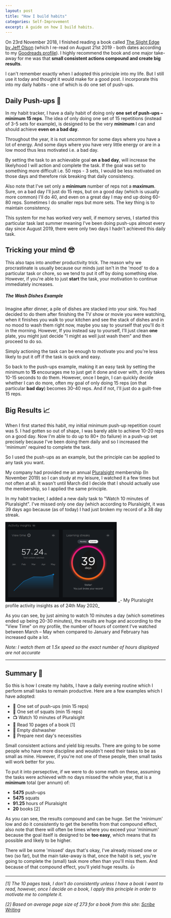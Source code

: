 ```yaml
---
layout: post
title: "How I build habits"
categories: Self-Improvement
excerpt: A guide on how I build habits.
---
```


On 23rd November 2018, I finished reading a book called [The Slight Edge by Jeff Olson](https://www.goodreads.com/book/show/23130805-the-slight-edge) (which I re-read on August 21st 2019 - both dates according to my [Goodreads profile](https://www.goodreads.com/jameslieu)). I highly recommend the book and one major take-away for me was that **small consistent actions compound and create big results**.

I can't remember exactly when I adopted this principle into my life. But I still use it today and thought it would make for a good post. I incorporate this into my daily habits - one of which is do one set of push-ups.

## Daily Push-ups &#x1F4C5;

In my habit tracker, I have a daily habit of doing only **one set of push-ups – minimum 15 reps**. The idea of only doing one set of 15 repetitions (instead of 3-5 sets for example), is designed to be the very **minimum** I can and should achieve **even on a bad day**.

Throughout the year, it is not uncommon for some days where you have a lot of energy. And some days where you have very little energy or are in a low mood thus less motivated i.e. a bad day.

By setting the task to an achievable goal **on a bad day**, will increase the likelyhood I will action and complete the task. If the goal was set to something more difficult i.e. 50 reps - 3 sets, I would be less motivated on those days and therefore risk breaking that daily consistency.

Also note that I've set only a **minimum** number of reps not a **maximum**. Sure, on a bad day I'll just do 15 reps, but on a good day (which is usually more common) I'll do 40, and even on a great day I may end up doing 60-80 reps. Sometimes I do smaller reps but more sets. The key thing is to maintain consistency.

This system for me has worked very well, if memory serves, I started this particular task last summer meaning I've been doing push-ups almost every day since August 2019, there were only two days I hadn't achieved this daily task.

## Tricking your mind &#x1F60E;

This also taps into another productivity trick. The reason why we procrastinate is usually because our minds just isn't in the 'mood' to do a particular task or chore, so we tend to put it off by doing something else. However, if you're able to just **start** the task, your motivation to continue immediately increases.

##### The Wash Dishes Example
Imagine after dinner, a pile of dishes are stacked into your sink. You had decided to do them after finishing the TV show or movie you were watching, when it finishes you walk to your kitchen and see the stack of dishes and in no mood to wash them right now, maybe you say to yourself that you'll do it in the morning. However, If you instead say to yourself, I'll just clean **one** plate, you might just decide "I might as well just wash them" and then proceed to do so.

Simply actioning the task can be enough to motivate you and you're less likely to put it off if the task is quick and easy.

So back to the push-ups example, making it an easy task by setting the minimum to **15** encourages me to just get it done and over with, it only takes 10-15 seconds to do them. However, once I begin, I can quickly decide whether I can do more, often my goal of only doing 15 reps (on that particular **bad day**) becomes 30-40 reps. And if not, I'll just do a guilt-free 15 reps.

## Big Results &#x1f4c8;

When I first started this habit, my initial minimum push-up repetition count was 5. I had gotten so out of shape, I was barely able to achieve 10-20 reps on a good day. Now I'm able to do up to 80+ (to failure) in a push-up set precisely because I've been doing them daily and so I increased the 'minimum' required to complete the task.

So I used the push-ups as an example, but the principle can be applied to any task you want.

My company had provided me an annual [Pluralsight](https://pluralsight.com/) membership (In November 2019) so I can study at my leisure, I watched it a few times but not often at all. It wasn't until March did I decide that I should actually use the membership, so I applied the same principle.

In my habit tracker, I added a new daily task to "Watch 10 minutes of Pluralsight". I've missed only one day (which according to Pluralsight, it was 39 days ago because (as of today) I had just broken my record of a 38 day streak.

<img src="/assets/media/how-i-build-habits-1.png" style="height: 250px;"/>
_- My Pluralsight profile activity insights as of 24th May 2020_

As you can see, by just aiming to watch 10 minutes a day (which sometimes ended up being 20-30 minutes), the results are huge and according to the "View Time" on my profile, the number of hours of content I've watched between March – May when compared to January and February has increased quite a lot.

_Note: I watch them at 1.5x speed so the exact number of hours displayed are not accurate_

___

## Summary &#x1f4dd;

So this is how I create my habits, I have a daily evening routine which I perform small tasks to remain productive. Here are a few examples which I have adopted:

- &#x1f4aa; One set of push-ups (min 15 reps)
- &#x1f9b5; One set of squats (min 15 reps)
- &#x1f4fa; Watch 10 minutes of Pluralsight
- &#x1f4d6; Read 10 pages of a book [1]
- &#x1f374; Empty dishwasher
- &#x1f307; Prepare next day's necessities

Small consistent actions and yield big results. There are going to be some people who have more discipline and wouldn't need their tasks to be as small as mine. However, if you're not one of these people, then small tasks will work better for you.

To put it into persepctive, if we were to do some math on these, assuming the tasks were achieved with no days missed the whole year, that is a **minimum** total (per annum) of:

- **5475** push-ups
- **5475** squats
- **91.25** hours of Pluralsight
- **20** books [2]

As you can see, the results compound and can be huge. Set the 'minimum' low and do it consistently to get the benefits from that compound effect, also note that there will often be times where you exceed your 'minimum' because the goal itself is designed to be **too easy**, which means that its possible and likely to be higher.

There will be some 'missed' days that's okay, I've already missed one or two (so far), but the main take-away is that, once the habit is set, you're going to complete the (small) task more often than you'll miss them. And because of that compound effect, you'll yield huge results. &#x1f44d;

---

_[1] The 10 pages task, I don't do consistently unless I have a book I want to read, however, once I decide on a book, I apply this principle in order to motivate me to complete it._

_[2] Based on average page size of 273 for a book from this site: [Scribe Writing](https://scribewriting.com/how-long-should-book-be/)_